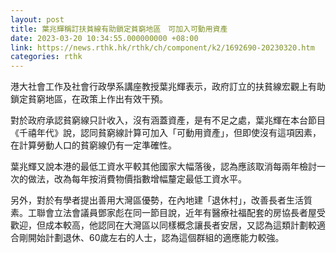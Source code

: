 ```yaml
---
layout: post
title: 葉兆輝稱訂扶貧線有助鎖定貧窮地區　可加入可動用資產
date: 2023-03-20 10:34:55.000000000 +08:00
link: https://news.rthk.hk/rthk/ch/component/k2/1692690-20230320.htm
categories: rthk
---
```


港大社會工作及社會行政學系講座教授葉兆輝表示，政府訂立的扶貧線宏觀上有助鎖定貧窮地區，在政策上作出有效干預。

對於政府承認貧窮線只計收入，沒有涵蓋資產，是有不足之處，葉兆輝在本台節目《千禧年代》說，認同貧窮線計算可加入「可動用資產」，但即使沒有這項因素，在計算勞動人口的貧窮線仍有一定準確性。

葉兆輝又說本港的最低工資水平較其他國家大幅落後，認為應該取消每兩年檢討一次的做法，改為每年按消費物價指數增幅釐定最低工資水平。

另外，對於有學者提出善用大灣區優勢，在內地建「退休村」，改善長者生活質素。工聯會立法會議員鄧家彪在同一節目說，近年有醫療社福配套的房協長者屋受歡迎，但成本較高，他認同在大灣區以同樣概念讓長者安居，又認為這類計劃較適合剛開始計劃退休、60歲左右的人士，認為這個群組的適應能力較強。
